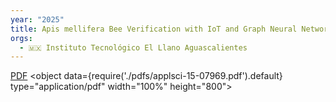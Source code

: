 ```yaml
---
year: "2025"
title: Apis mellifera Bee Verification with IoT and Graph Neural Network
orgs:
  - 🇲🇽 Instituto Tecnológico El Llano Aguascalientes
---
```


[PDF](pdfs/applsci-15-07969.pdf)
<object data={require('./pdfs/applsci-15-07969.pdf').default} type="application/pdf" width="100%" height="800"></object>

